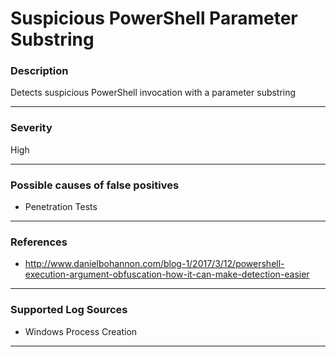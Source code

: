 # Suspicious PowerShell Parameter Substring
### Description

Detects suspicious PowerShell invocation with a parameter substring

-------------------
### Severity

High

-------------------
<!---
### Detailed Information

- Why is this alert triggered?
- What are the typical causes that generate this alert? (e.g. port scans, unusual file access activity, etc...)
- Which corroborating information should be looked up?
- Any supporting queries to get more information?
- Any supporting visualizations to get more information?

-------------------
--->
### Possible causes of false positives

- Penetration Tests

-------------------
### References

- http://www.danielbohannon.com/blog-1/2017/3/12/powershell-execution-argument-obfuscation-how-it-can-make-detection-easier

-------------------
### Supported Log Sources

- Windows Process Creation

-------------------
